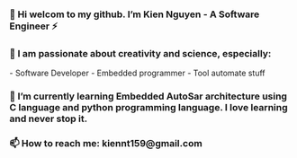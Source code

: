 <h3>👋 Hi welcom to my github. I’m Kien Nguyen - A Software Engineer ⚡</h3>
<h3>🔭 I am passionate about creativity and science, especially:</h3>
          - Software Developer
          - Embedded programmer
          - Tool automate stuff
                    
<h3>🌱 I’m currently learning Embedded AutoSar architecture using C language and python programming language. I love learning and never stop it.</h3>  
<h3>📫 How to reach me: kiennt159@gmail.com</h3>
<!---
KienNguyen9/KienNguyen9 is a ✨ special ✨ repository because its `README.md` (this file) appears on your GitHub profile.
You can click the Preview link to take a look at your changes.
--->
